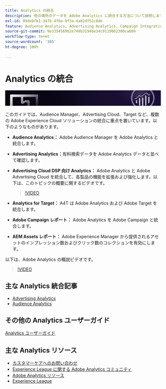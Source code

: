 ```yaml
---
title: Analytics の統合
description: 他の場所のデータを Adobe Analytics に統合する方法について説明します。
exl-id: 89debfb1-347b-4f0a-9f3a-4a82df51c8de
feature: Audience Analytics, Advertising Analytics, Campaign Integration, AEM Assets Reporting, Activity Map
source-git-commit: 9e3354569b2e748b3194be34c9119062300ca609
workflow-type: tm+mt
source-wordcount: '165'
ht-degree: 100%

---
```


# Analytics の統合

![バナー](../../assets/doc_banner_integrate.png)

このガイドでは、Audience Manager、Advertising Cloud、Target など、複数の Adobe Experience Cloud ソリューションの統合に重点を置いています。以下のようなものがあります。

* **Audience Analytics：** Adobe Audience Manager を Adobe Analytics と統合します。
* **Advertising Analytics：**&#x200B;有料検索データを Adobe Analytics データと並べて確認します。
* **Advertising Cloud DSP 向け Analytics：** Adobe Analytics と Adobe Advertising Cloud を統合して、各製品の機能を拡張および強化します。以下は、このトピックの概要に関するビデオです。

  >[!VIDEO](https://video.tv.adobe.com/v/27237/?quality=12)
* **Analytics for Target：** A4T は Adobe Analytics および Adobe Target を統合します。
* **Adobe Campaign レポート：** Adobe Analytics を Adobe Campaign と統合します。
* **AEM Assets レポート：** Adobe Experience Manager から提供されるアセットのインプレッション数およびクリック数のコレクションを有効にします。

以下は、Adobe Analytics の概説ビデオです。

>[!VIDEO](https://video.tv.adobe.com/v/27429/?quality=12)

## 主な Analytics 統合記事

* [Advertising Analytics](c-advertising-analytics/overview.md)
* [Audience Analytics](c-audience-analytics/mc-audiences-aam.md)

## その他の Analytics ユーザーガイド

[Analytics ユーザーガイド](https://experienceleague.adobe.com/docs/analytics.html?lang=ja)

## 主な Analytics リソース

* [カスタマーケアへのお問い合わせ](https://experienceleague.adobe.com/?support-solution=Analytics#support)
* [Experience League に関する Adobe Analytics コミュニティ](https://experienceleaguecommunities.adobe.com/t5/adobe-analytics/ct-p/adobe-analytics-community?profile.language=ja)
* [Adobe Analytics リソース](https://experienceleaguecommunities.adobe.com/t5/adobe-analytics-discussions/adobe-analytics-resources/m-p/276666?profile.language=ja)
* [Experience League](https://landing.adobe.com/experience-league/)
